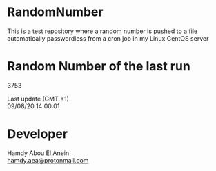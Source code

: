 # RandomNumber    
This is a test repository where a random number is pushed to a file automatically passwordless from a cron job in my Linux CentOS server    
# Random Number of the last run   
3753
      
Last update (GMT +1)    
09/08/20 14:00:01
# Developer    
Hamdy Abou El Anein   
hamdy.aea@protonmail.com

